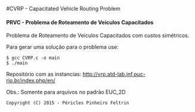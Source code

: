 #CVRP - Capacitated Vehicle Routing Problem
#### PRVC - Problema de Roteamento de Veículos Capacitados
Problema de Roteamento de Veículos Capacitados com custos simétricos. 

Para gerar uma solução para o problema use:
```
$ gcc CVRP.c -o main
$ ./main
```

Repositório com as instancias:
http://vrp.atd-lab.inf.puc-rio.br/index.php/en/

Obs.: Somente para arquivos no padrão EUC_2D

```
Copyright (C) 2015 - Péricles Pinheiro Feltrin
```
